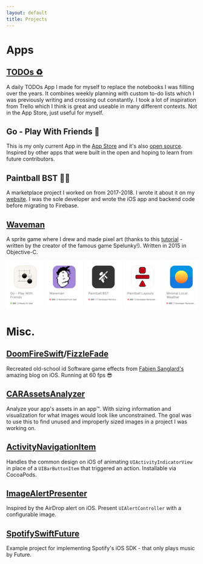 ```yaml
---
layout: default
title: Projects
---
```


# Apps

## [TODOs ♻️](https://github.com/longhorn499/TODOs)

A daily TODOs App I made for myself to replace the notebooks I was fillling over the years. It combines weekly planning with custom to-do lists which I was previously writing and crossing out constantly. I took a lot of inspiration from Trello which I think is great and useable in many different contexts.  Not in the App Store, just useful for myself.

## Go - Play With Friends 🎍

This is my only current App in the [App Store](https://apps.apple.com/us/app/go-play-with-friends/id1472121646) and it's also [open source](https://github.com/longhorn499/Go-iOS). Inspired by other apps that were built in the open and hoping to learn from future contributors.

## Paintball BST 🎨🏀

A marketplace project I worked on from 2017-2018. I wrote it about it on my [website](/2018/11/11/sunsetting-iOS-side-project.html). I was the sole developer and wrote the iOS app and backend code before migrating to Firebase.

## [Waveman](https://github.com/longhorn499/Waveman)

A sprite game where I drew and made pixel art (thanks to this [tutorial](https://makegames.tumblr.com/post/42648699708/pixel-art-tutorial) - written by the creator of the famous game Spelunky!). Written in 2015 in Objective-C.

![old apps](/img/graveyard.png)

# Misc.

## [DoomFireSwift](https://github.com/longhorn499/DoomFireSwift)/[FizzleFade](https://github.com/longhorn499/FizzleFade)

Recreated old-school id Software game effects from [Fabien Sanglard's](http://fabiensanglard.net) amazing blog on iOS. Running at 60 fps 😎

## [CARAssetsAnalyzer](https://github.com/longhorn499/CARAssetsAnalyzer)

Analyze your app's assets in an app™️. With sizing information and visualization for what images would look like unconstrained. The goal was to use this to find unused and improperly sized images in a project I was working on.

## [ActivityNavigationItem](https://github.com/longhorn499/ActivityNavigationItem)

Handles the common design on iOS of animating `UIActivityIndicatorView` in place of a `UIBarButtonItem` that triggered an action. Installable via CocoaPods.

## [ImageAlertPresenter](https://github.com/longhorn499/ImageAlertPresenter)

Inspired by the AirDrop alert on iOS. Present `UIAlertController` with a configurable image.

## [SpotifySwiftFuture](https://github.com/longhorn499/SpotifySwiftFuture)

Example project for implementing Spotify's iOS SDK - that only plays music by Future.
